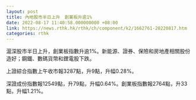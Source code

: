 ```yaml
---
layout: post
title: 內地股市半日上升　創業板升逾1%
date: 2022-08-17 11:40:58.000000000 +08:00
link: https://news.rthk.hk/rthk/ch/component/k2/1662761-20220817.htm
categories: rthk
---
```


滬深股市半日上升，創業板指數升逾1%。新能源、證券、保險和房地產相關股份造好；鋼鐵、數碼貨幣和鋰電股下跌。

上證綜合指數上午收市報3287點，升9點，升幅0.28%。

深證成份指數報12549點，升79點，升幅0.64%。創業板指數報2764點，升33點，升幅1.21%。
